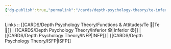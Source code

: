 ```yaml
---
{"dg-publish":true,"permalink":"/cards/depth-psychology-theory/te-inferior/","created":"2023-01-05T15:02:28.702+01:00","updated":"2023-03-08T19:05:15.696+01:00"}
---
```


Links :: [[CARDS/Depth Psychology Theory/Functions & Attitudes/Te 🏹\|Te 🏹]] | [[CARDS/Depth Psychology Theory/Inferior 😨\|Inferior 😨]] | [[CARDS/Depth Psychology Theory/INFP\|INFP]] | [[CARDS/Depth Psychology Theory/ISFP\|ISFP]]

